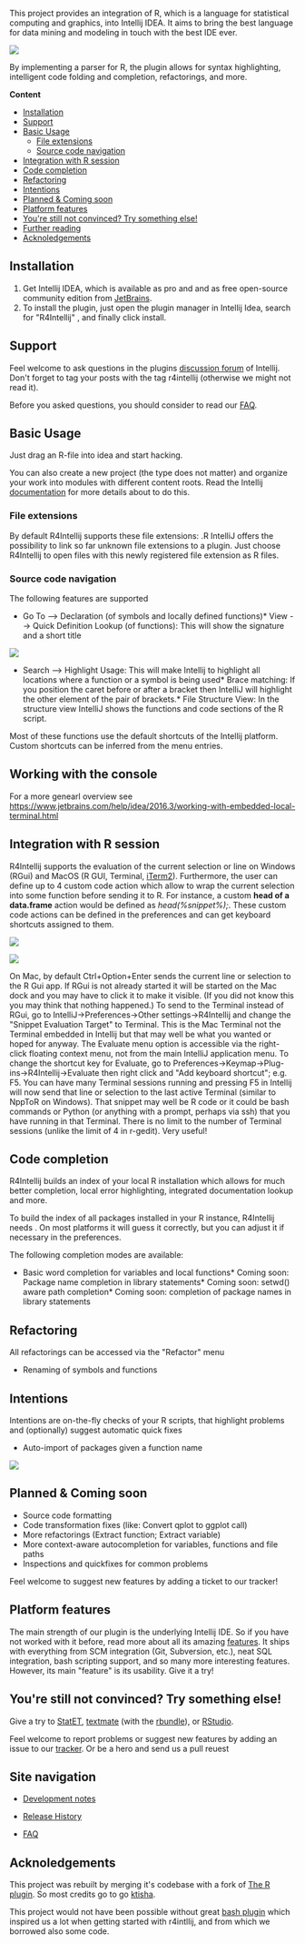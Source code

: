 
This project provides an integration of R, which is a language for statistical computing and graphics, into Intellij&nbsp;IDEA. It aims to bring the best language for data mining and modeling in touch with the best IDE ever. 

![](readme_images/r4ij_example.png)

By implementing a parser for R, the plugin allows for syntax highlighting, intelligent code folding and completion,&nbsp;refactorings, and more. 

<!-- START doctoc generated TOC please keep comment here to allow auto update -->
<!-- DON'T EDIT THIS SECTION, INSTEAD RE-RUN doctoc TO UPDATE -->
**Content**

- [Installation](#installation)
- [Support](#support)
- [Basic Usage](#basic-usage)
  - [File extensions](#file-extensions)
  - [Source code navigation](#source-code-navigation)
- [Integration with R session](#integration-with-r-session)
- [Code completion](#code-completion)
- [Refactoring](#refactoring)
- [Intentions](#intentions)
- [Planned &amp; Coming soon](#planned-amp-coming-soon)
- [Platform features](#platform-features)
- [You're still not convinced? Try something else!](#youre-still-not-convinced-try-something-else)
- [Further reading](#further-reading)
- [Acknoledgements](#acknoledgements)

<!-- END doctoc generated TOC please keep comment here to allow auto update -->


Installation
----

1.  Get Intellij IDEA, which is available as pro and and as free open-source community edition from&nbsp;[JetBrains](http://jetbrains.com).
2.  To install the plugin, just open the plugin manager in Intellij Idea, search for "R4Intellij" , and finally click&nbsp;install.

Support
----


Feel welcome to ask questions in the plugins [discussion&nbsp;forum](http://devnet.jetbrains.net/community/idea/plugins) of Intellij. Don't forget to tag your posts with the tag r4intellij (otherwise we might not read it). 

Before you asked questions, you should consider to read our [FAQ](/faq.md). 

Basic Usage
----

Just drag an R-file into idea and start hacking.

You can also create a new project (the type does not matter) and organize your work into modules with different&nbsp;content roots. Read the Intellij [documentation](http://www.jetbrains.com/idea/webhelp/intellij-idea.html) for more&nbsp;details about to do this. 

### File extensions


By default R4Intellij supports these file extensions: .R IntelliJ offers the possibility to link so far unknown file extensions to a plugin. Just choose R4Intellij to open files&nbsp;with this newly registered file extension as R files. 

### Source code navigation

The following features are supported 

*   Go To --&gt; Declaration (of symbols and locally defined functions)*   View --&gt; Quick Definition Lookup (of functions): This will show the signature and a short title

![](readme_images/r_help_integration.png) 

*   Search --&gt; Highlight Usage: This will make Intellij to highlight all locations where a function or a symbol is&nbsp;being used*   Brace matching: If you position the caret before or after a bracket then IntelliJ will highlight the other element of&nbsp;the pair of brackets.*   File Structure View: In the structure view IntelliJ shows the functions and code sections of the R script.

Most of these functions use the default shortcuts of the Intellij platform. Custom shortcuts can be inferred from the&nbsp;menu entries. 


Working with the console
----

For a more genearl overview see https://www.jetbrains.com/help/idea/2016.3/working-with-embedded-local-terminal.html

Integration with R session
----

R4Intellij supports the evaluation of the current selection or line on Windows (RGui) and MacOS (R GUI, Terminal, [iTerm2](http://www.iterm2.com/)). Furthermore, the user can define up to 4 custom code action which allow to wrap the current selection into some function before sending it to R. For instance, a custom **head of a data.frame** action would be defined as _head(%snippet%);_. These custom code actions can be defined in the preferences and can get keyboard shortcuts assigned to them. 

![](readme_images/code_snippet_evaluation.png) 

![](readme_images/code_snippet_evaluation_result.png) 


On Mac, by default Ctrl+Option+Enter sends the current line or selection to the R Gui app. If RGui is not already started it will be started on the Mac dock and you may have to click it to make it visible. (If you did not know this you may think that nothing happened.) To send to the Terminal instead of RGui, go to IntelliJ->Preferences->Other settings->R4Intellij and change the "Snippet Evaluation Target" to Terminal. This is the Mac Terminal not the Terminal embedded in Intellij but that may well be what you wanted or hoped for anyway. The Evaluate menu option is accessible via the right-click floating context menu, not from the main IntelliJ application menu. To change the shortcut key for Evaluate, go to Preferences->Keymap->Plug-ins->R4Intellij->Evaluate then right click and "Add keyboard shortcut"; e.g. F5. You can have many Terminal sessions running and pressing F5 in Intellij will now send that line or selection to the last active Terminal (similar to NppToR on Windows). That snippet may well be R code or it could be bash commands or Python (or anything with a prompt, perhaps via ssh) that you have running in that Terminal. There is no limit to the number of Terminal sessions (unlike the limit of 4 in r-gedit). Very useful!

Code completion
-----

R4Intellij builds an index of your local R installation which allows for much better completion, local error highlighting,&nbsp;integrated documentation lookup and more. 

To build the index of all packages installed in your R instance, R4Intellij needs . On most platforms it will guess it&nbsp;correctly, but you can adjust it if necessary in the preferences. 

The following completion modes are available: 

*   Basic word completion for variables and local functions*   Coming soon: Package name completion in library statements*   Coming soon: setwd() aware path completion*   Coming soon: completion of package names in library statements

Refactoring
----

All refactorings can be accessed via the "Refactor" menu

*   Renaming of symbols and functions

Intentions
----

Intentions are on-the-fly checks of your R scripts, that highlight problems and (optionally) suggest automatic&nbsp;quick fixes 

*   Auto-import of packages given a function name

![](readme_images/after_autoimport.png)

Planned &amp; Coming soon
----

* Source code formatting
* Code transformation fixes (like: Convert qplot to ggplot call)
* More refactorings (Extract function; Extract variable)
* More context-aware autocompletion for variables, functions and file paths
* Inspections and quickfixes for common problems

Feel welcome to suggest new features by adding a ticket to our tracker! 

Platform features
----

The main strength of our plugin is the underlying Intellij IDE. So if you have not worked with it before, read more&nbsp;about all its amazing [features](http://www.jetbrains.com/idea/index.html). It ships with everything from SCM&nbsp;integration (Git, Subversion, etc.), neat SQL integration, bash scripting support, and so many more interesting&nbsp;features. However, its main "feature" is its usability. Give it a try!

You're still not convinced? Try something else!
----

Give a try to [StatET](http://www.walware.de/goto/statet), [textmate](http://macromates.com/) (with the&nbsp;[rbundle](http://worldofrcraft.blogspot.com/2008/11/setting-up-textmate-to-use-r.html)), or [RStudio](http://rstudio.org/`).

Feel welcome to report problems or suggest new features by adding an issue to our&nbsp;[tracker](https://code.google.com/p/r4intellij/issues/list). Or be a hero and send us a pull reuest


Site navigation
---------------

* [Development notes](https://github.com/holgerbrandl/r4intellij/blob/master/misc/devel_notes.md) 
* [Release History](https://github.com/holgerbrandl/r4intellij/blob/master/Changes.md) 

* [FAQ](faq.html) 


Acknoledgements
---------------

This project was rebuilt by merging it's codebase with a fork of [The R plugin](https://github.com/ktisha/TheRPlugin). So most credits go to go [ktisha](https://github.com/ktisha).
  
This project would not have been possible without great [bash plugin](https://plugins.jetbrains.com/plugin/4230?pr=phpStorm) which inspired us a lot when getting started with r4intllij, and from which we borrowed also some code.
